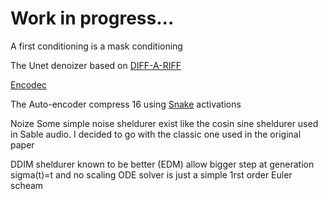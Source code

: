 # Work in progress...

A first conditioning is a mask conditioning 

The Unet denoizer based on [DIFF-A-RIFF](https://arxiv.org/pdf/2406.08384)

[Encodec](https://arxiv.org/pdf/2210.13438)

The Auto-encoder compress 16 using [Snake](https://arxiv.org/pdf/2006.08195v2) activations 

Noize 
Some simple noise sheldurer exist like the cosin sine sheldurer used in Sable audio. I decided to go with the classic one used in the original paper

DDIM sheldurer known to be better (EDM) allow bigger step at generation sigma(t)=t and no scaling
ODE solver is just a simple 1rst order Euler scheam